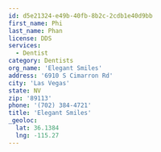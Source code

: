 ```yaml
---
id: d5e21324-e49b-40fb-8b2c-2cdb1e40d9bb
first_name: Phi
last_name: Phan
license: DDS
services:
  - Dentist
category: Dentists
org_name: 'Elegant Smiles'
address: '6910 S Cimarron Rd'
city: 'Las Vegas'
state: NV
zip: '89113'
phone: '(702) 384-4721'
title: 'Elegant Smiles'
_geoloc:
  lat: 36.1384
  lng: -115.27
---
```

